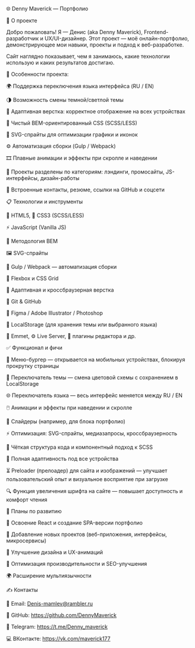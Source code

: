 🌐 Denny Maverick — Портфолио

🎯 О проекте


Добро пожаловать!
Я — Денис (aka Denny Maverick), Frontend-разработчик и UX/UI-дизайнер.
Этот проект — моё онлайн-портфолио, демонстрирующее мои навыки, проекты и подход к веб-разработке.


Сайт наглядно показывает, чем я занимаюсь, какие технологии использую и каких результатов достигаю.

🧩 Особенности проекта:

🌍 Поддержка переключения языка интерфейса (RU / EN)

🌗 Возможность смены темной/светлой темы

📱 Адаптивная верстка: корректное отображение на всех устройствах

💎 Чистый BEM-ориентированный CSS (SCSS/LESS)

🧠 SVG-спрайты для оптимизации графики и иконок

⚙️ Автоматизация сборки (Gulp / Webpack)

🎞️ Плавные анимации и эффекты при скролле и наведении

🧰 Проекты разделены по категориям: лэндинги, промосайты, JS-интерфейсы, дизайн-работы

📇 Встроенные контакты, резюме, ссылки на GitHub и соцсети


📋 Технологии и инструменты

🧱 HTML5, 🎨 CSS3 (SCSS/LESS)

⚡ JavaScript (Vanilla JS)

🧩 Методология BEM

🖼️ SVG-спрайты

🧰 Gulp / Webpack — автоматизация сборки

🧭 Flexbox и CSS Grid

📱 Адаптивная и кроссбраузерная верстка

🧠 Git & GitHub

🎨 Figma / Adobe Illustrator / Photoshop

💾 LocalStorage (для хранения темы или выбранного языка)

🧮 Emmet, ⚙️ Live Server, 🧩 плагины редактора и др.



✅ Функционал и фичи

🍔 Меню-бургер — открывается на мобильных устройствах, блокируя прокрутку страницы

🔄 Переключатель темы — смена цветовой схемы с сохранением в LocalStorage

🌐 Переключатель языка — весь интерфейс меняется между RU / EN

🖱️ Анимации и эффекты при наведении и скролле

🧩 Слайдеры (например, для блока портфолио)

⚡ Оптимизация: SVG-спрайты, медиазапросы, кроссбраузерность

🧱 Чёткая структура кода и компонентный подход к SCSS

📱 Полная адаптивность под все устройства

⏳ Preloader (прелоадер) для сайта и изображений — улучшает пользовательский опыт и визуальное восприятие при загрузке

🔍 Функция увеличения шрифта на сайте — повышает доступность и комфорт чтения

🌟 Планы по развитию

🔧 Освоение React и создание SPA-версии портфолио

🧠 Добавление новых проектов (веб-приложения, интерфейсы, микросервисы)

🎨 Улучшение дизайна и UX-анимаций

🚀 Оптимизация производительности и SEO-улучшения

🌍 Расширение мультиязычности

✍️ Контакты

📧 Email: Denis-mamlev@rambler.ru

🐙 GitHub: https://github.com/DennyMaverick

💬 Telegram: https://t.me/Denny_maverick

💻 ВКонтакте: https://vk.com/maverick177
